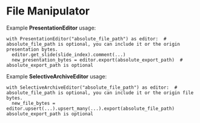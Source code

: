 # File Manipulator

Example **PresentationEditor** usage:
```
with PresentationEditor("absolute_file_path") as editor:  # absolute_file_path is optional, you can include it or the origin presentation bytes.
  editor.get_slide(slide_index).comment(...)
  new_presentation_bytes = editor.export(absolute_export_path)  # absolute_export_path is optional
```

Example **SelectiveArchiveEditor** usage:
```
with SelectiveArchiveEditor("absolute_file_path") as editor:  # absolute_file_path is optional, you can include it or the origin file bytes.
  new_file_bytes = editor.upsert(...).upsert_many(...).export(absolute_file_path)  absolute_export_path is optional
```
